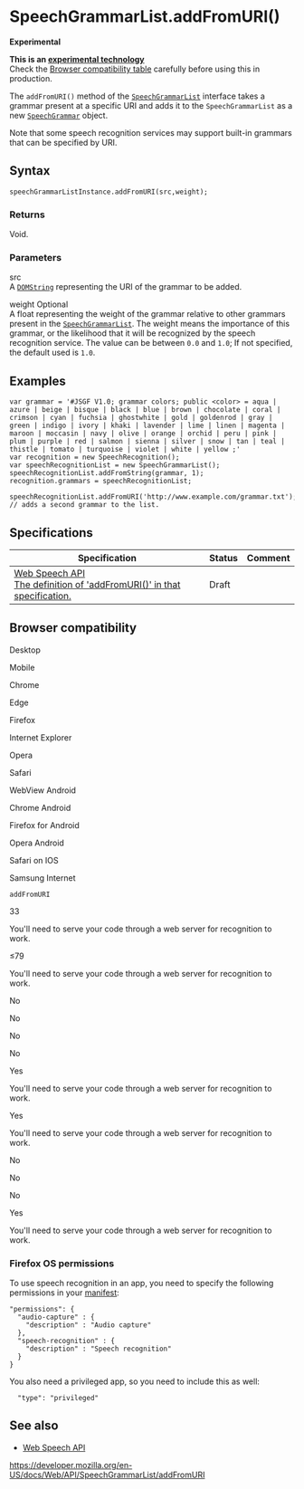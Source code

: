 SpeechGrammarList.addFromURI()
==============================

**Experimental**

**This is an [experimental technology](https://developer.mozilla.org/en-US/docs/MDN/Guidelines/Conventions_definitions#experimental)**  
Check the [Browser compatibility table](#browser_compatibility) carefully before using this in production.

The `addFromURI()` method of the [`SpeechGrammarList`](../speechgrammarlist) interface takes a grammar present at a specific URI and adds it to the `SpeechGrammarList` as a new [`SpeechGrammar`](../speechgrammar) object.

Note that some speech recognition services may support built-in grammars that can be specified by URI.

Syntax
------

    speechGrammarListInstance.addFromURI(src,weight);

### Returns

Void.

### Parameters

src  
A [`DOMString`](../domstring) representing the URI of the grammar to be added.

weight <span class="badge inline optional">Optional</span>   
A float representing the weight of the grammar relative to other grammars present in the [`SpeechGrammarList`](../speechgrammarlist). The weight means the importance of this grammar, or the likelihood that it will be recognized by the speech recognition service. The value can be between `0.0` and `1.0`; If not specified, the default used is `1.0`.

Examples
--------

    var grammar = '#JSGF V1.0; grammar colors; public <color> = aqua | azure | beige | bisque | black | blue | brown | chocolate | coral | crimson | cyan | fuchsia | ghostwhite | gold | goldenrod | gray | green | indigo | ivory | khaki | lavender | lime | linen | magenta | maroon | moccasin | navy | olive | orange | orchid | peru | pink | plum | purple | red | salmon | sienna | silver | snow | tan | teal | thistle | tomato | turquoise | violet | white | yellow ;'
    var recognition = new SpeechRecognition();
    var speechRecognitionList = new SpeechGrammarList();
    speechRecognitionList.addFromString(grammar, 1);
    recognition.grammars = speechRecognitionList;

    speechRecognitionList.addFromURI('http://www.example.com/grammar.txt'); // adds a second grammar to the list.

Specifications
--------------

<table><thead><tr class="header"><th>Specification</th><th>Status</th><th>Comment</th></tr></thead><tbody><tr class="odd"><td><a href="https://wicg.github.io/speech-api/#dom-speechgrammarlist-addfromuri">Web Speech API<br />
<span class="small">The definition of 'addFromURI()' in that specification.</span></a></td><td><span class="spec-draft">Draft</span></td><td></td></tr></tbody></table>

Browser compatibility
---------------------

Desktop

Mobile

Chrome

Edge

Firefox

Internet Explorer

Opera

Safari

WebView Android

Chrome Android

Firefox for Android

Opera Android

Safari on IOS

Samsung Internet

`addFromURI`

33

You'll need to serve your code through a web server for recognition to work.

≤79

You'll need to serve your code through a web server for recognition to work.

No

No

No

No

Yes

You'll need to serve your code through a web server for recognition to work.

Yes

You'll need to serve your code through a web server for recognition to work.

No

No

No

Yes

You'll need to serve your code through a web server for recognition to work.

### Firefox OS permissions

To use speech recognition in an app, you need to specify the following permissions in your [manifest](https://developer.mozilla.org/en-US/docs/Web/Apps/Build/Manifest):

    "permissions": {
      "audio-capture" : {
        "description" : "Audio capture"
      },
      "speech-recognition" : {
        "description" : "Speech recognition"
      }
    }

You also need a privileged app, so you need to include this as well:

      "type": "privileged"

See also
--------

-   [Web Speech API](../web_speech_api)

<a href="https://developer.mozilla.org/en-US/docs/Web/API/SpeechGrammarList/addFromURI" class="_attribution-link">https://developer.mozilla.org/en-US/docs/Web/API/SpeechGrammarList/addFromURI</a>
